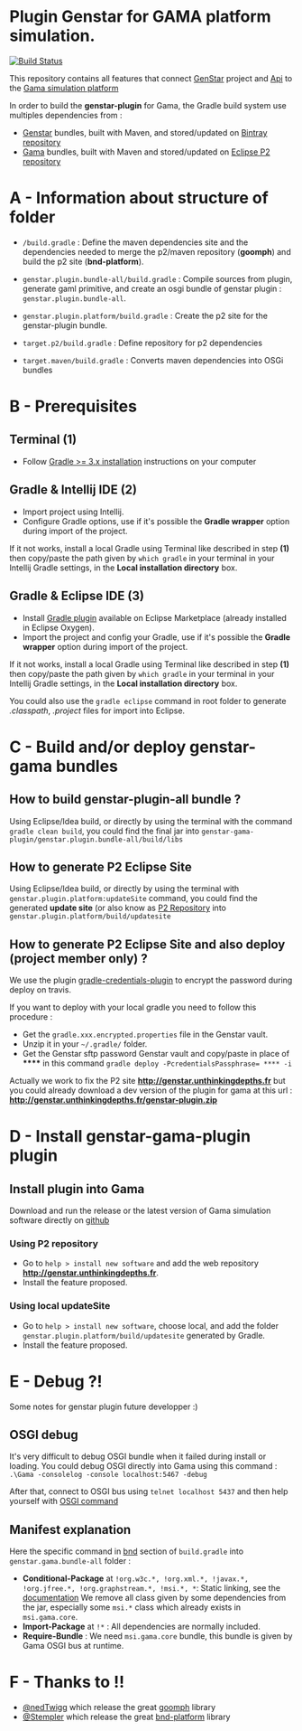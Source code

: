 # Plugin Genstar for GAMA platform simulation.

[![Build Status](https://travis-ci.org/ANRGenstar/gamaplugin.svg?branch=master)](https://travis-ci.org/ANRGenstar/gamaplugin)

This repository contains all features that connect [GenStar](http://www.agence-nationale-recherche.fr/Projet-ANR-13-MONU-0006) project and [Api](https://github.com/ANRGenstar/) to the [Gama simulation platform](http://gama-platform.org/)

In order to build the **genstar-plugin** for Gama, the Gradle build system use multiples dependencies from :
- [Genstar](https://github.com/ANRGenstar/genstar) bundles, built with Maven, and stored/updated on [Bintray repository](https://bintray.com/anrgenstar)
- [Gama](https://github.com/gama-platform/) bundles, built with Maven and stored/updated on [Eclipse P2 repository](http://gama-platform.org/updates/)

# A - Information about structure of folder

- `/build.gradle` : Define the maven dependencies site and the dependencies needed to merge the p2/maven repository  (__goomph__) and build the p2 site (__bnd-platform__). 

- `genstar.plugin.bundle-all/build.gradle` : Compile sources from plugin, generate gaml primitive, and create an osgi bundle of genstar plugin : `genstar.plugin.bundle-all`.

- `genstar.plugin.platform/build.gradle` : Create the p2 site for the genstar-plugin bundle.

- `target.p2/build.gradle` : Define repository for p2 dependencies

- `target.maven/build.gradle` : Converts maven dependencies into OSGi bundles

# B - Prerequisites

## Terminal (1)

- Follow [Gradle >= 3.x installation](https://docs.gradle.org/current/userguide/installation.html) instructions on your computer

## Gradle & Intellij IDE (2)

- Import project using Intellij.
- Configure Gradle options, use if it's possible the **Gradle wrapper** option during import of the project.

If it not works, install a local Gradle using Terminal like described in step **(1)**
then copy/paste the path given by `which gradle` in your terminal in your Intellij Gradle settings, in the **Local installation directory** box.

## Gradle & Eclipse IDE (3)

- Install [Gradle plugin](https://projects.eclipse.org/projects/tools.buildship) available on Eclipse Marketplace (already installed in Eclipse Oxygen).
- Import the project and config your Gradle, use if it's possible the **Gradle wrapper** option during import of the project.

If it not works, install a local Gradle using Terminal like described in step **(1)**
then copy/paste the path given by `which gradle` in your terminal in your Intellij Gradle settings, in the **Local installation directory** box.

You could also use the `gradle eclipse` command in root folder to generate *.classpath*, *.project* files for import into Eclipse.

# C - Build and/or deploy genstar-gama bundles

## How to build genstar-plugin-all bundle ?

Using Eclipse/Idea build, or directly by using the terminal with the command `gradle clean build`,
you could find the final jar into `genstar-gama-plugin/genstar.plugin.bundle-all/build/libs`

## How to generate P2 Eclipse Site

Using Eclipse/Idea build, or directly by using the terminal with `genstar.plugin.platform:updateSite` command,
you could find the generated **update site** (or also know as [P2 Repository](http://www.vogella.com/tutorials/EclipseP2Update/article.html#creating-p2-update-sites)
into `genstar.plugin.platform/build/updatesite`

## How to generate P2 Eclipse Site and also deploy (project member only) ?

We use the plugin [gradle-credentials-plugin](https://github.com/etiennestuder/gradle-credentials-plugin) to encrypt the password during deploy on travis.

If you want to deploy with your local gradle you need to follow this procedure :

- Get the `gradle.xxx.encrypted.properties` file in the Genstar vault.
- Unzip it in your `~/.gradle/` folder.
- Get the Genstar sftp password Genstar vault and copy/paste in place of __****__ in this command `gradle deploy -PcredentialsPassphrase= **** -i`

Actually we work to fix the P2 site __http://genstar.unthinkingdepths.fr__ but you could already
download a dev version of the plugin for gama at this url : __http://genstar.unthinkingdepths.fr/genstar-plugin.zip__

# D - Install genstar-gama-plugin plugin

## Install plugin into Gama

Download and run the release or the latest version of Gama simulation software directly on [github](https://github.com/gama-platform/gama/releases)

### Using P2 repository

- Go to `help > install new software` and add the web repository __http://genstar.unthinkingdepths.fr__.
- Install the feature proposed. 

### Using local updateSite

- Go to `help > install new software`, choose local, and add the folder `genstar.plugin.platform/build/updatesite` generated by Gradle.
- Install the feature proposed.

# E - Debug ?!

Some notes for genstar plugin future developper :)

## OSGI debug

It's very difficult to debug OSGI bundle when it failed during install or loading. You could debug OSGI directly into Gama using this command : `.\Gama -consolelog -console localhost:5467 -debug`

After that, connect to OSGI bus using `telnet localhost 5437` and then help yourself with [OSGI command](http://www.vogella.com/tutorials/OSGi/article.html)

## Manifest explanation

Here the specific command in [bnd](https://github.com/bndtools/bnd) section of `build.gradle` into `genstar.gama.bundle-all` folder :

- **Conditional-Package** at `!org.w3c.*, !org.xml.*, !javax.*, !org.jfree.*, !org.graphstream.*, !msi.*, *`: Static linking, see the [documentation](http://njbartlett.name/2014/05/26/static-linking.html) We remove all class given by some dependencies from the jar, especially some `msi.*` class which already exists in `msi.gama.core`.
- **Import-Package** at `!*` : All dependencies are normally included.
- **Require-Bundle** : We need `msi.gama.core` bundle, this bundle is given by Gama OSGI bus at runtime.

# F - Thanks to !!

- [@nedTwigg](https://github.com/nedtwigg) which release the great [goomph](https://github.com/diffplug/goomph) library
- [@Stempler](https://github.com/stempler) which release the great [bnd-platform](https://github.com/stempler/bnd-platform) library